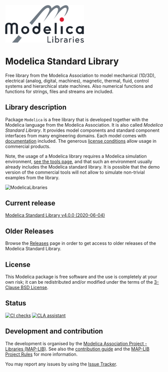 <img src="https://github.com/modelica/ModelicaStandardLibrary/raw/master/Modelica/Resources/Images/Logos/Modelica_Libraries.svg?sanitize=true" width="250px">

# Modelica Standard Library

Free library from the Modelica Association to model mechanical (1D/3D), electrical (analog, digital, machines), magnetic, thermal, fluid, control systems and hierarchical state machines. Also numerical functions and functions for strings, files and streams are included.

## Library description

Package `Modelica` is a free library that is developed together with the Modelica language from the Modelica Association. It is also called *Modelica Standard Library*. It provides model components and standard component interfaces from many engineering domains. Each model comes with [documentation](https://doc.modelica.org/) included. The generous [license conditions](LICENSE) allow usage in commercial products.

Note, the usage of a Modelica library requires a Modelica simulation environment, [see the tools page](https://www.modelica.org/tools/), and that such an environment usually already includes the Modelica standard library. It is possible that the demo version of the commercial tools will not allow to simulate non-trivial examples from the library.

![ModelicaLibraries](Modelica/Resources/Images/UsersGuide/ModelicaLibraries.png)

## Current release

[Modelica Standard Library v4.0.0 (2020-06-04)](https://github.com/modelica/ModelicaStandardLibrary/releases/tag/v4.0.0)

## Older Releases

Browse the [Releases](https://github.com/modelica/ModelicaStandardLibrary/releases) page in order to get access to older releases of the Modelica Standard Library.

## License

This Modelica package is free software and the use is completely at your own risk;
it can be redistributed and/or modified under the terms of the [3-Clause BSD License](LICENSE).

## Status

[![CI checks](https://travis-ci.org/modelica/ModelicaStandardLibrary.svg?branch=master)](https://travis-ci.org/modelica/ModelicaStandardLibrary) [![CLA assistant](https://cla-assistant.io/readme/badge/modelica/ModelicaStandardLibrary)](https://cla-assistant.io/modelica/ModelicaStandardLibrary)

## Development and contribution

The development is organised by the [Modelica Association Project - Libraries (MAP-LIB)](https://www.modelica.org/projects).
See also the [contribution guide](CONTRIBUTING.md) and the [MAP-LIB Project Rules](https://github.com/modelica/MAP-LIB_ProjectRules) for more information.

You may report any issues by using the [Issue Tracker](https://github.com/modelica/ModelicaStandardLibrary/issues).
